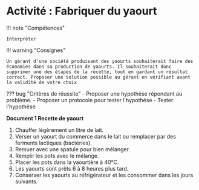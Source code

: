 # Activité : Fabriquer du yaourt

!!! note "Compétences"

    Interpréter 

!!! warning "Consignes"

    Un gérant d'une société produisant des yaourts souhaiterait faire des économies dans sa production de yaourts. Il souhaiterait donc supprimer une des étapes de la recette, tout en gardant un résultat correct. Proposer une solution possible au gérant en vérifiant avant la validité de votre choix

    
??? bug "Critères de réussite"
    - Proposer une hypothèse répondant au problème.
    - Proposer un protocole pour tester l'hypothèse
    - Tester l'hypothèse



**Document 1 Recette de yaourt**

1. Chauffer légèrement un litre de lait.
2. Verser un yaourt du commerce dans le lait ou remplacer par des ferments lactiques (bactéries).
3. Remuer avec une spatule pour bien mélanger.
4. Remplir les pots avec le mélange.
5. Placer les pots dans la yaourtière à 40°C.
6. Les yaourts sont prêts 6 à 8 heures plus tard.
7. Conserver les yaourts au réfrigérateur et les consommer dans les jours suivants.